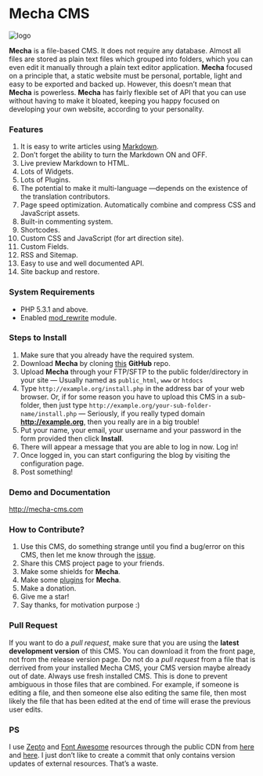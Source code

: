 Mecha CMS
=========

![logo](https://cloud.githubusercontent.com/assets/1669261/2845124/0fa5f700-d093-11e3-9cf8-8c892e536004.png "Mecha")

**Mecha** is a file-based CMS. It does not require any database. Almost all files are stored as plain text files which grouped into folders, which you can even edit it manually through a plain text editor application. **Mecha** focused on a principle that, a static website must be personal, portable, light and easy to be exported and backed up. However, this doesn&rsquo;t mean that **Mecha** is powerless. **Mecha** has fairly flexible set of API that you can use without having to make it bloated, keeping you happy focused on developing your own website, according to your personality.

### Features

 1. It is easy to write articles using [Markdown](http://mecha-cms.com/article/markdown-syntax "Markdown Formatting Guide").
 2. Don&rsquo;t forget the ability to turn the Markdown ON and OFF.
 3. Live preview Markdown to HTML.
 4. Lots of Widgets.
 5. Lots of Plugins.
 6. The potential to make it multi-language &mdash;depends on the existence of the translation contributors.
 7. Page speed optimization. Automatically combine and compress CSS and JavaScript assets.
 8. Built-in commenting system.
 9. Shortcodes.
 10. Custom CSS and JavaScript (for art direction site).
 11. Custom Fields.
 12. RSS and Sitemap.
 13. Easy to use and well documented API.
 14. Site backup and restore.

### System Requirements

 - PHP 5.3.1 and above.
 - Enabled [mod_rewrite](http://httpd.apache.org/docs/current/mod/mod_rewrite.html "Apache Module mod_rewrite") module.

### Steps to Install

 1. Make sure that you already have the required system.
 2. Download **Mecha** by cloning [this](https://github.com/mecha-cms/mecha-cms) **GitHub** repo.
 3. Upload **Mecha** through your FTP/SFTP to the public folder/directory in your site &mdash; Usually named as `public_html`, `www` or `htdocs`
 4. Type `http://example.org/install.php` in the address bar of your web browser. Or, if for some reason you have to upload this CMS in a sub-folder, then just type `http://example.org/your-sub-folder-name/install.php` &mdash; Seriously, if you really typed domain **http://example.org**, then you really are in a big trouble!
 5. Put your name, your email, your username and your password in the form provided then click **Install**.
 6. There will appear a message that you are able to log in now. Log in!
 7. Once logged in, you can start configuring the blog by visiting the configuration page.
 8. Post something!

### Demo and Documentation

http://mecha-cms.com

### How to Contribute?

 1. Use this CMS, do something strange until you find a bug/error on this CMS, then let me know through the [issue](https://github.com/mecha-cms/mecha-cms/issues "Mecha CMS Issues").
 2. Share this CMS project page to your friends.
 3. Make some shields for **Mecha**.
 4. Make some [plugins](https://github.com/mecha-cms/mecha-plugin "Mecha CMS Plugins") for **Mecha**.
 5. Make a donation.
 6. Give me a star!
 7. Say thanks, for motivation purpose :)

### Pull Request

If you want to do a _pull request_, make sure that you are using the **latest development version** of this CMS. You can download it from the front page, not from the release version page. Do not do a _pull request_ from a file that is derrived from your installed Mecha CMS, your CMS version maybe already out of date. Always use fresh installed CMS. This is done to prevent ambiguous in those files that are combined. For example, if someone is editing a file, and then someone else also editing the same file, then most likely the file that has been edited at the end of time will erase the previous user edits.

### PS

I use [Zepto](https://github.com/madrobby/zepto "Zepto") and [Font Awesome](http://fortawesome.github.io/Font-Awesome "Font Awesome") resources through the public CDN from [here](http://cdnjs.com/libraries/zepto "CDNJS") and [here](http://www.bootstrapcdn.com/#fontawesome_tab "Bootstrap CDN"). I just don&rsquo;t like to create a commit that only contains version updates of external resources. That&rsquo;s a waste.